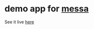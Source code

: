 demo app for [messa](https://github.com/simoneb/messa)
====

See it live [here](https://messa-demo.herokuapp.com/)